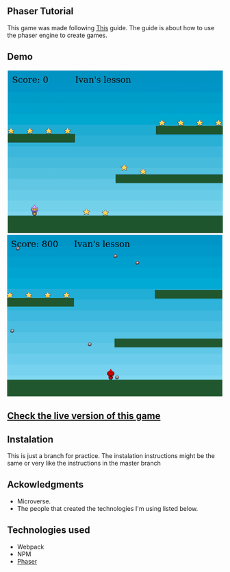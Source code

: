 ## Phaser Tutorial

This game was made following [This](http://phaser.io/tutorials/making-your-first-phaser-3-game/part1) guide. The guide is about how to use the phaser engine to create games.

## Demo
![Video/gif](docs/game.gif) <br>
![Picture 1](docs/index.png) <br>

## [Check the live version of this game](http://ivanderlich-phaser-tutorial.surge.sh/)

## Instalation

  This is just a branch for practice. The instalation instructions might be the same or very like the instructions in the master branch

## Ackowledgments

  - Microverse.
  - The people that created the technologies I'm using listed below.
## Technologies used

  - Webpack
  - NPM  
  - [Phaser](https://phaser.io/)
